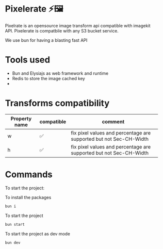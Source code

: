 # Pixelerate ⚡🖼️

Pixelrate is an opensource image transform api compatible with imagekit API. Pixelerate is compatbile with any S3 bucket service.

We use bun for having a blasting fast API

# Tools used 

- Bun and Elysiajs as web framework and runtime
- Redis to store the image cached key
- 

# Transforms compatibility

| Property name | compatible  | comment  |
|---|---|---|
| w | ✅ | fix pixel values and percentage are supported but not Sec-CH-Width |   
|  h | ✅ | fix pixel values and percentage are supported but not Sec-CH-Width |   

# Commands

To start the project:

To install the packages

```bash
bun i
```

To start the project

```bash
bun start
```

To start the project as dev mode

```bash
bun dev
```